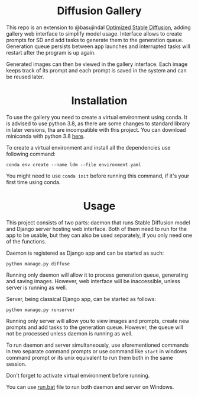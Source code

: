 <h1 align="center">Diffusion Gallery</h1>

This repo is an extension to @basujindal [Optimized Stable Diffusion](https://github.com/basujindal/stable-diffusion), adding gallery web interface to simplify model usage.
Interface allows to create prompts for SD and add tasks to generate them to the generation queue. Generation queue persists between app launches and interrupted tasks will restart after the program is up again.

Generated images can then be viewed in the gallery interface.
Each image keeps track of its prompt and each prompt is saved in the system and can be reused later.

<h1 align="center">Installation</h1>

To use the gallery you need to create a virtual environment using conda. It is advised to use python 3.8, as there are some changes to standard library in later versions, tha are incompatible with this project. You can download miniconda with python 3.8 [here](https://repo.anaconda.com/miniconda/Miniconda3-py38_23.11.0-2-Windows-x86_64.exe).

To create a virtual environment and install all the dependencies use following command:

```shell
conda env create --name ldm --file environment.yaml
```

You might need to use `conda init` before running this command, if it's your first time using conda.

<h1 align="center">Usage</h1>

This project consists of two parts: daemon that runs Stable Diffusion model and Django server hosting web interface. Both of them need to run for the app to be usable, but they can also be used separately, if you only need one of the functions.

Daemon is registered as Django app and can be started as such:

```shell
python manage.py diffuse
```

Running only daemon will allow it to process generation queue, generating and saving images. However, web interface will be inaccessible, unless server is running as well.

Server, being classical Django app, can be started as follows:

```shell
python manage.py runserver
```

Running only server will allow you to view images and prompts, create new prompts and add tasks to the generation queue. However, the queue will not be processed unless daemon is running as well.

To run daemon and server simultaneously, use aforementioned commands in two separate command prompts or use command like `start` in windows command prompt or its unix equivalent to run them both in the same session.

Don't forget to activate virtual environment before running.

You can use [run.bat](run.bat) file to run both daemon and server on Windows.

